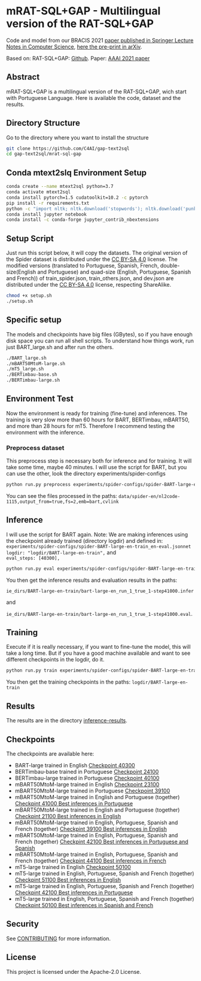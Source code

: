 # mRAT-SQL+GAP - Multilingual version of the RAT-SQL+GAP
Code and model from our BRACIS 2021 [paper published in Springer Lecture Notes in Computer Science](https://link.springer.com/chapter/10.1007%2F978-3-030-91699-2_35), [here the pre-print in arXiv](https://arxiv.org/abs/2110.03546).

Based on: RAT-SQL+GAP: [Github](https://github.com/awslabs/gap-text2sql). Paper: [AAAI 2021 paper](https://arxiv.org/abs/2012.10309)


## Abstract

mRAT-SQL+GAP is a multilingual version of the RAT-SQL+GAP, wich start with Portuguese Language. Here is available the code, dataset and the results.


## Directory Structure
Go to the directory where you want to install the structure
```bash
git clone https://github.com/C4AI/gap-text2sql
cd gap-text2sql/mrat-sql-gap 
```

## Conda mtext2slq Environment Setup
```bash
conda create --name mtext2sql python=3.7
conda activate mtext2sql
conda install pytorch=1.5 cudatoolkit=10.2 -c pytorch
pip install -r requirements.txt
python -c "import nltk; nltk.download('stopwords'); nltk.download('punkt')"
conda install jupyter notebook
conda install -c conda-forge jupyter_contrib_nbextensions
```



## Setup Script
Just run this script below, it will copy the datasets.
The original version of the Spider dataset is distributed under the [CC BY-SA 4.0](https://creativecommons.org/licenses/by-sa/4.0/legalcode) license.
The modified versions (translated to Portuguese, Spanish, French, double-size(English and Portuguese) and quad-size (English, Portuguese, Spanish and French)) of train_spider.json, train_others.json, and dev.json are distributed under the [CC BY-SA 4.0](https://creativecommons.org/licenses/by-sa/4.0/legalcode) license, respecting ShareAlike.

```bash
chmod +x setup.sh
./setup.sh
```

## Specific setup
The models and checkpoints have big files (GBytes), so if you have enough disk space you can run all shell scripts. To understand how things work, run just BART_large.sh and after run the others.
```bash
./BART_large.sh
./mBART50MtoM-large.sh
./mT5_large.sh
./BERTimbau-base.sh
./BERTimbau-large.sh
```

## Environment Test
Now the environment is ready for training (fine-tune) and inferences. The training is very slow more than 60 hours for BART, BERTimbau, mBART50, and more than 28 hours for mT5. Therefore I recommend testing the environment with the inference.

### Preprocess dataset
This preprocess step is necessary both for inference and for training. It will take some time, maybe 40 minutes.
I will use the script for BART, but you can use the other, look the directory experiments/spider-configs
```bash
python run.py preprocess experiments/spider-configs/spider-BART-large-en-train_en-eval.jsonnet
```
You can see the files processed in the paths:
`data/spider-en/nl2code-1115,output_from=true,fs=2,emb=bart,cvlink`

## Inference
I will use the script for BART again. 
Note: We are making inferences using the checkpoint already trained (directory logdir) and defined in:
`experiments/spider-configs/spider-BART-large-en-train_en-eval.jsonnet`
`logdir: "logdir/BART-large-en-train",` and  
`eval_steps: [40300],`
```bash
python run.py eval experiments/spider-configs/spider-BART-large-en-train_en-eval.jsonnet
```

You then get the inference results and evaluation results in the paths:

`ie_dirs/BART-large-en-train/bart-large-en_run_1_true_1-step41000.infer` 

and 

`ie_dirs/BART-large-en-train/bart-large-en_run_1_true_1-step41000.eval`.

## Training
Execute if it is really necessary, if you want to fine-tune the model, this will take a long time. But if you have a good machine available and want to see different checkpoints in the logdir, do it.

```bash
python run.py train experiments/spider-configs/spider-BART-large-en-train_en-eval.jsonnet
```
You then get the training checkpoints in the paths:
`logdir/BART-large-en-train`

## Results

The results are in the directory [inference-results](https://github.com/C4AI/gap-text2sql/tree/main/mrat-sql-gap/inference-results).


## Checkpoints

The checkpoints are available here:
* BART-large trained in English [Checkpoint 40300](https://drive.google.com/file/d/1F4R-WkJKtJ4lFni3q4lBug6tzSo0H5Qe/view?usp=sharing)
* BERTimbau-base trained in Portuguese [Checkpoint 24100](https://drive.google.com/file/d/1gIZS0RuIxdjmm7sNbA3R6p6--9iMJmW8/view?usp=sharing)
* BERTimbau-large trained in Portuguese [Checkpoint 40100](https://drive.google.com/file/d/1q1NOxisOcIdkMftzGPVxBDn989LDDG3X/view?usp=sharing)
* mBART50MtoM-large trained in English [Checkpoint 23100](https://drive.google.com/file/d/16mQf1gMTVGkvONUGpzELzkjCFX5M74cO/view?usp=sharing)
* mBART50MtoM-large trained in Portuguese [Checkpoint 39100](https://drive.google.com/file/d/1fWPH4bG9-UjW-p6OgmpINWLLsnOopWLh/view?usp=sharing)
* mBART50MtoM-large trained in English and Portuguese (together) [Checkpint 41000 Best inferences in Portuguese](https://drive.google.com/file/d/1szb44h_2t3fK2Vc02PdaAjDqnkWqM-0U/view?usp=sharing)
* mBART50MtoM-large trained in English and Portuguese (together) [Checkpint 21100 Best inferences in English](https://drive.google.com/file/d/1MeLkvGf9-5it1JXnUvU9AmXVnnbAAfP0/view?usp=sharing)
* mBART50MtoM-large trained in English, Portuguese, Spanish and French (together) [Checkpint 39100 Best inferences in English](https://drive.google.com/file/d/18nioEDEpZf-6CNH_sU3IMZxsSNts_a4y/view?usp=sharing)
* mBART50MtoM-large trained in English, Portuguese, Spanish and French (together) [Checkpint 42100 Best inferences in Portuguese and Spanish](https://drive.google.com/file/d/1AmJjyVHiP9V-FzW9Q1sXge4YMWAP-srg/view?usp=sharing)
* mBART50MtoM-large trained in English, Portuguese, Spanish and French (together) [Checkpint 44100 Best inferences in French](https://drive.google.com/file/d/1P0F218tNkW42Pb7okn3uFyTT5sy4zGZR/view?usp=sharing)
* mT5-large trained in English [Checkpoint 50100](https://drive.google.com/file/d/1BZ519XxYtXpxxO1iiBy8kSLG4eq34yEX/view?usp=sharing)
* mT5-large trained in English, Portuguese, Spanish and French (together) [Checkpint 51100 Best inferences in English](https://drive.google.com/file/d/15C8H-OrnmBF5W-UCaMsq-UvpBTPkUCYN/view?usp=sharing)
* mT5-large trained in English, Portuguese, Spanish and French (together) [Checkpint 42100 Best inferences in Portuguese](https://drive.google.com/file/d/1mIXtBIaQpWJOHi_iCTkwm8xdPW9S8vtd/view?usp=sharing)
* mT5-large trained in English, Portuguese, Spanish and French (together) [Checkpint 50100 Best inferences in Spanish and French](https://drive.google.com/file/d/1i731DxdcNVbpegCNGMHi7jOR26qaPmbO/view?usp=sharing)



## Security

See [CONTRIBUTING](CONTRIBUTING.md#security-issue-notifications) for more information.

## License

This project is licensed under the Apache-2.0 License.
